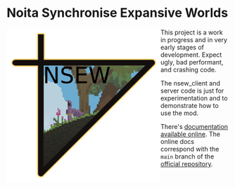 # Noita Synchronise Expansive Worlds

<img src="Logo/Logo.png" alt="NSEW" style="height: 350px; float:left;">

This project is a work in progress and in very early stages of development. Expect ugly, bad performant, and crashing code.

The nsew\_client and server code is just for experimentation and to demonstrate how to use the mod.

There's [documentation available online](https://dextercd.github.io/Noita-Synchronise-Expansive-Worlds/).
The online docs correspond with the `main` branch of the [official repository](https://github.com/dextercd/Noita-Synchronise-Expansive-Worlds).
